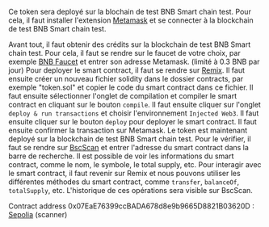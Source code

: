 Ce token sera deployé sur la blochain de test BNB Smart chain test. Pour cela, il faut installer l'extension [Metamask](https://metamask.io/) et se connecter à la blockchain de test BNB Smart chain test.

Avant tout, il faut obtenir des crédits sur la blockchain de test BNB Smart chain test. Pour cela, il faut se rendre sur le faucet de votre choix, par exemple [BNB Faucet](https://www.bnbchain.org/en/testnet-faucet) et entrer son adresse Metamask. (limité à 0.3 BNB par jour)
Pour deployer le smart contract, il faut se rendre sur [Remix](https://remix.ethereum.org/). Il faut ensuite créer un nouveau fichier solidity dans le dossier contracts, par exemple "token.sol" et copier le code du smart contract dans ce fichier. Il faut ensuite sélectionner l'onglet de compilation et compiler le smart contract en cliquant sur le bouton `compile`. Il faut ensuite cliquer sur l'onglet `deploy & run transactions` et choisir l'environnement `Injected Web3`. Il faut ensuite cliquer sur le bouton `deploy` pour deployer le smart contract. Il faut ensuite confirmer la transaction sur Metamask.
Le token est maintenant deployé sur la blockchain de test BNB Smart chain test.
Pour le vérifier, il faut se rendre sur [BscScan](https://testnet.bscscan.com/) et entrer l'adresse du smart contract dans la barre de recherche. Il est possible de voir les informations du smart contract, comme le nom, le symbole, le total supply, etc.
Pour interagir avec le smart contract, il faut revenir sur Remix et nous pouvons utiliser les différentes méthodes du smart contract, comme `transfer`, `balanceOf`, `totalSupply`, etc.
L'historique de ces opérations sera visible sur BscScan.

Contract address 0x07EaE76399ccBADA678d8e9b9665D8821B03620D : [Sepolia](https://sepolia.etherscan.io/) (scanner)
